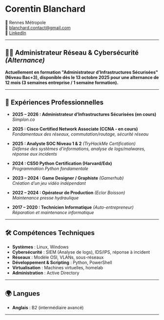 # Corentin Blanchard

📍 Rennes Métropole  
📧 [blanchard.contact@gmail.com](mailto:blanchard.contact@gmail.com)  
🔗 [LinkedIn](https://www.linkedin.com/in/blanchardcorentin)

---

## 👨‍💻 Administrateur Réseau & Cybersécurité *(Alternance)*

**Actuellement en formation "Administrateur d’Infrastructures Sécurisées" (Niveau Bac+3), disponible dès le 13 octobre 2025 pour une alternance de 12 mois (3 semaines entreprise / 1 semaine formation).**

---

## 💼 Expériences Professionnelles

- **2025 – 2026 : Administrateur d’Infrastructures Sécurisées (en cours)**  
  *Simplon.co*

- **2025 : Cisco Certified Network Associate (CCNA - en cours)**  
  *Fondamentaux des réseaux, commutation/routage, sécurité réseau*

- **2025 : Analyste SOC Niveau 1 & 2** *(TryHackMe Certification)*  
  *Défense des systèmes d'informations, analyse de logs/malwares, réponse aux incidents*

- **2024 : CS50 Python Certification (Harvard/Edx)**  
  *Programmation Python fondamentale*

- **2023 – 2024 : Game Designer / Graphiste** *(Gamerhub)*  
  *Création d’un jeu vidéo indépendant*

- **2022 – 2024 : Opérateur de Production** *(Eclor Boisson)*  
  *Maintenance presse hydraulique*

- **2017 – 2020 : Technicien Informatique** *(Auto-entrepreneur)*  
  *Réparation et maintenance informatique*

---

## 🛠️ Compétences Techniques

- **Systèmes** : Linux, Windows
- **Cybersécurité** : SIEM (Analyse de logs), IDS/IPS, réponse à incident
- **Réseaux** : Modèle OSI, VLANs, sous-réseaux
- **Développement & Scripting** : Python, PowerShell
- **Virtualisation** : Machines virtuelles, homelab
- **Administration** : Active Directory

---

## 🌍 Langues

- **Anglais** : B2 (intermédiaire avancé)

---


